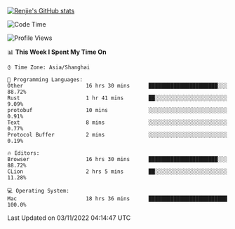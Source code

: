 [![Renjie's GitHub stats](https://github-readme-stats.vercel.app/api?username=liurenjie1024&show_icons=true&theme=chartreuse-dark)](https://github.com/anuraghazra/github-readme-stats)

<!--START_SECTION:waka-->
![Code Time](http://img.shields.io/badge/Code%20Time-287%20hrs%2047%20mins-blue)

![Profile Views](http://img.shields.io/badge/Profile%20Views-18-blue)

📊 **This Week I Spent My Time On** 

```text
⌚︎ Time Zone: Asia/Shanghai

💬 Programming Languages: 
Other                    16 hrs 30 mins      ██████████████████████░░░   88.72% 
Rust                     1 hr 41 mins        ██░░░░░░░░░░░░░░░░░░░░░░░   9.09% 
protobuf                 10 mins             ░░░░░░░░░░░░░░░░░░░░░░░░░   0.91% 
Text                     8 mins              ░░░░░░░░░░░░░░░░░░░░░░░░░   0.77% 
Protocol Buffer          2 mins              ░░░░░░░░░░░░░░░░░░░░░░░░░   0.19%

🔥 Editors: 
Browser                  16 hrs 30 mins      ██████████████████████░░░   88.72% 
CLion                    2 hrs 5 mins        ██░░░░░░░░░░░░░░░░░░░░░░░   11.28%

💻 Operating System: 
Mac                      18 hrs 36 mins      █████████████████████████   100.0%

```


 Last Updated on 03/11/2022 04:14:47 UTC
<!--END_SECTION:waka-->

